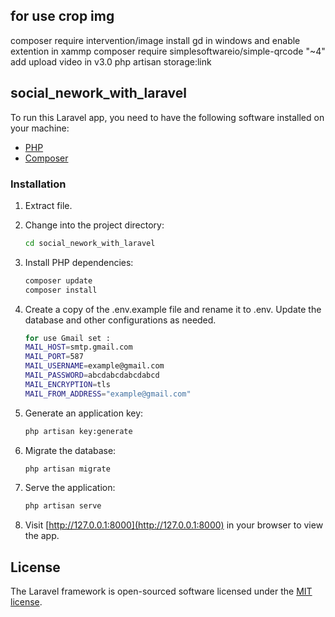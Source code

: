 ## for use crop img
composer require intervention/image
install gd in windows and enable extention in xammp
composer require simplesoftwareio/simple-qrcode "~4"
add upload video in v3.0
php artisan storage:link

## social_nework_with_laravel

To run this Laravel app, you need to have the following software installed on your machine:
- [PHP](https://www.php.net/)
- [Composer](https://getcomposer.org/)


### Installation
1. Extract file.

2. Change into the project directory:
    ```bash
    cd social_nework_with_laravel
    ```

3. Install PHP dependencies:
    ```bash
    composer update
    composer install
    ```
4. Create a copy of the .env.example file and rename it to .env. Update the database and other configurations as needed.
    ```bash
    for use Gmail set :
    MAIL_HOST=smtp.gmail.com
    MAIL_PORT=587
    MAIL_USERNAME=example@gmail.com
    MAIL_PASSWORD=abcdabcdabcdabcd
    MAIL_ENCRYPTION=tls
    MAIL_FROM_ADDRESS="example@gmail.com"
    ```

6. Generate an application key:
    ```bash
    php artisan key:generate
    ```
7. Migrate the database:
    ```bash
    php artisan migrate
    ```
8. Serve the application:
    ```bash
    php artisan serve
    ```
10. Visit [http://127.0.0.1:8000](http://127.0.0.1:8000) in your browser to view the app.


## License

The Laravel framework is open-sourced software licensed under the [MIT license](https://opensource.org/licenses/MIT).
